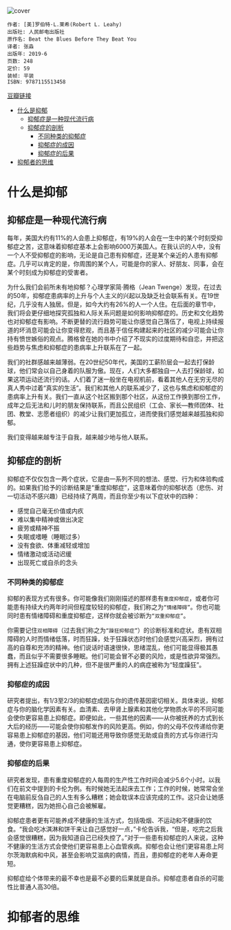 ![cover](https://img2.doubanio.com/view/subject/s/public/s33441331.jpg)

    作者: [美]罗伯特·L.莱希(Robert L. Leahy)
    出版社: 人民邮电出版社
    原作名: Beat the Blues Before They Beat You
    译者: 张淼
    出版年: 2019-6
    页数: 248
    定价: 59
    装帧: 平装
    ISBN: 9787115513458

[豆瓣链接](https://book.douban.com/subject/34633778/)

- [什么是抑郁](#什么是抑郁)
  - [抑郁症是一种现代流行病](#抑郁症是一种现代流行病)
  - [抑郁症的剖析](#抑郁症的剖析)
    - [不同种类的抑郁症](#不同种类的抑郁症)
    - [抑郁症的成因](#抑郁症的成因)
    - [抑郁症的后果](#抑郁症的后果)
- [抑郁者的思维](#抑郁者的思维)

# 什么是抑郁
## 抑郁症是一种现代流行病
每年，美国大约有11%的人会患上抑郁症，有19%的人会在一生中的某个时刻受抑郁症之苦，这意味着抑郁症基本上会影响6000万美国人。在我认识的人中，没有一个人不受抑郁症的影响，无论是自己患有抑郁症，还是某个亲近的人患有抑郁症。几乎可以肯定的是，你周围的某个人，可能是你的家人、好朋友、同事，会在某个时刻成为抑郁症的受害者。

为什么我们会前所未有地抑郁？心理学家简·腾格（Jean Twenge）发现，在过去的50年，抑郁症患病率的上升与个人主义的兴起以及缺乏社会联系有关。在19世纪，几乎没有人独居。但是，如今大约有26%的人一个人住。在后面的章节中，我们将会更仔细地探究孤独和人际关系问题是如何影响抑郁症的。历史和文化趋势也对抑郁症有影响。不断更替的流行趋势可能让你感觉自己落伍了，电视上持续报道的坏消息可能会让你变得悲观，而且基于信任构建起来的社区的减少可能会让你持有愤世嫉俗的观点。腾格曾在她的书中介绍了不现实的过度期待和自恋，并把这些趋势与焦虑和抑郁症的患病率上升联系在了一起。

我们的社群感越来越薄弱。在20世纪50年代，美国的工薪阶层会一起去打保龄球，他们常会以自己身着的队服为傲。现在，人们大多都独自一人去打保龄球，如果这项运动还流行的话。人们着了迷一般坐在电视机前，看着其他人在无穷无尽的真人秀中过着“真实的生活”。我们和其他人的联系减少了，这也与焦虑和抑郁症的患病率上升有关。我们一直从这个社区搬到那个社区，从这份工作换到那份工作，成年之后无法和儿时的朋友保持联系，而且公民组织（工会、家长—教师团体、社团、教堂、志愿者组织）的减少让我们更加孤立，进而使我们感觉越来越孤独和抑郁。

我们变得越来越专注于自我，越来越少地与他人联系。

## 抑郁症的剖析
抑郁症不仅仅包含一两个症状，它是由一系列不同的想法、感觉、行为和体验构成的。如果我们给予的诊断结果是“重度抑郁症”，这意味着你的抑郁状态（悲伤、对一切活动不感兴趣）已经持续了两周，而且你至少有以下症状中的四种：
- 感觉自己毫无价值或内疚
- 难以集中精神或做出决定
- 疲劳或精神不振
- 失眠或嗜睡（睡眠过多）
- 没有食欲、体重减轻或增加
- 情绪激动或活动迟缓
- 出现死亡或自杀的念头

### 不同种类的抑郁症
抑郁的表现方式有很多。你可能像我们刚刚描述的那样患有`重度抑郁症`，或者你可能患有持续大约两年时间但程度较轻的抑郁症，我们称之为`“情绪障碍”`。你也可能同时患有情绪障碍和重度抑郁症，这样你就会被诊断为`“双重抑郁症”`。

你需要记住`双相障碍`（过去我们称之为`“躁狂抑郁症”`）的诊断标准和症状。患有双相障碍的人时而情绪低落，时而狂躁，处于狂躁状态时他们会感觉兴高采烈，拥有过高的自尊和充沛的精神。他们说话时语速很快，思绪混乱，他们可能显得极其愚蠢，而且似乎不需要很多睡眠。他们可能会冒不必要的风险，或是性欲异常强烈。拥有上述狂躁症状中的几种，但不是很严重的人的病症被称为“轻度躁狂”。

### 抑郁症的成因
研究者提出，有1/3至2/3的抑郁症成因与你的遗传基因密切相关。具体来说，抑郁症与你的脑化学因素有关。血清素、去甲肾上腺素和其他化学物质水平的不同可能会使你更容易患上抑郁症。即便如此，一些其他的因素——从你被抚养的方式到长大后的经历——可能会使你抑郁发作的风险更高。例如，你的父母不仅传递给你更容易患上抑郁症的基因，他们可能还用导致你感觉无助或自责的方式与你进行沟通，使你更容易患上抑郁症。

### 抑郁症的后果
研究者发现，患有重度抑郁症的人每周的生产性工作时间会减少5.6个小时。以我们在前文中提到的卡伦为例。有时候她无法起床去工作；工作的时候，她常常会坐在电脑前反刍自己的人生有多么糟糕；她会耽误本应该完成的工作。这只会让她感觉更糟糕，因为她担心自己会被解雇。

抑郁症患者更有可能养成不健康的生活方式，包括吸烟、不运动和不健康的饮食。“我会吃冰淇淋和饼干来让自己感觉好一点，”卡伦告诉我，“但是，吃完之后我会感觉很糟糕，因为我知道自己已经失控了。”对于一些患有抑郁症的人来说，这种不健康的生活方式会使他们更容易患上心血管疾病。抑郁也会让他们更容易患上阿尔茨海默病和中风，甚至会影响艾滋病的病情，而且，患抑郁症的老年人寿命更短。

抑郁症给个体带来的最不幸也是最不必要的后果就是自杀。抑郁症患者自杀的可能性比普通人高30倍。

# 抑郁者的思维










































